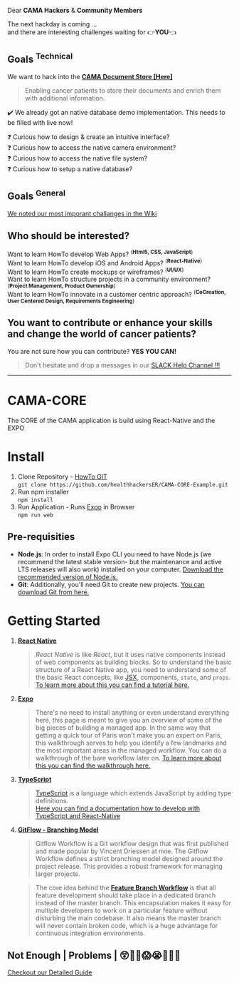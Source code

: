 
Dear **CAMA Hackers** & **Community Members**

The next hackday is coming …  
and there are interesting challenges waiting for :point_right:**YOU**:point_left:

**Goals**
<sup>Technical</sup>
---
We want to hack into the [**CAMA Document Store [Here]**](https://github.com/healthhackersER/CAMA-CORE-Example/projects/7)   
> Enabling cancer patients to store their documents and enrich them with additional information.

:heavy_check_mark: We already got an native database demo implementation. This needs to be filled with live now!

:question: Curious how to design & create an intuitive interface?  
:question: Curious how to access the native camera environment?  
:question: Curious how to access the native file system?  
:question: Curious how to setup a native database?  


## Goals <sup>General</sup>

[We noted our most imporant challanges in the Wiki](https://github.com/healthhackersER/CAMA-CORE-Example/wiki/Questions-to-solve)

**Who should be interested?**
---

Want to learn HowTo develop Web Apps?
<sup>(**Html5, CSS, JavaScript**)</sup>  
Want to learn HowTo develop iOS and Android Apps?
<sup>(**React-Native**)</sup>  
Want to learn HowTo create mockups or wireframes?
<sup>(**UI/UX**)</sup>  
Want to learn HowTo structure projects in a community environment?
<sup>(**Project Management, Product Ownership**)</sup>  
Want to learn HowTo innovate in a customer centric approach?
<sup>(**CoCreation,  User Centered Design, Requirements Engineering**)</sup>  

**You want to contribute or enhance your skills and change the world of cancer patients?**
---
You are not sure how you can contribute? **YES YOU CAN!**
> Don't hesitate and drop a messages in our [SLACK Help Channel !!!](https://healthhackerserlangen.slack.com/archives/CU3JCK08Y)

---

# CAMA-CORE
The CORE of the CAMA application is build using React-Native and the EXPO

# Install
1. Clone Repository - [HowTo GIT](https://www.atlassian.com/git/tutorials/comparing-workflows/gitflow-workflow)  
    `git clone https://github.com/healthhackersER/CAMA-CORE-Example.git`
2. Run npm installer  
   `npm install`
1. Run Application - Runs [Expo](https://docs.expo.io/versions/v33.0.0/introduction/running-in-the-browser/) in Browser  
   `npm run web`

## Pre-requisities
- **Node.js**: In order to install Expo CLI you need to have Node.js (we recommend the latest stable version- but the maintenance and active LTS releases will also work) installed on your computer. [Download the recommended version of Node.js.](https://nodejs.org/en/)
- **Git**: Additionally, you'll need Git to create new projects. [You can download Git from here.](https://git-scm.com/)

# Getting Started
1. [**React Native**](https://facebook.github.io/react-native/)
   > _React Native_ is like _React_, but it uses native components instead of web components as building blocks. 
So to understand the basic structure of a React Native app, you need to understand some of the basic React concepts, like [JSX](https://reactjs.org/docs/introducing-jsx.html), components, ``state``, and ``props``.   
   [To learn more about this you can find a tutorial here.](https://facebook.github.io/react-native/docs/tutorial)
2. [**Expo**](https://expo.io/) 
   > There's no need to install anything or even understand everything here, 
this page is meant to give you an overview of some of the big pieces of building a managed app. 
In the same way that getting a quick tour of Paris won't make you an expert on Paris, 
this walkthrough serves to help you identify a few landmarks and the most important areas in the managed workflow. 
You can do a walkthrough of the bare workflow later on.
   [To learn more about this you can find the walkthrough here.](https://docs.expo.io/versions/v36.0.0/introduction/walkthrough/)
3. [**TypeScript**](https://www.typescriptlang.org/)
   > [TypeScript](https://www.typescriptlang.org/) is a language which extends JavaScript by adding type definitions.  
   > [Here you can find a documentation how to develop with TypeScript and React-Native](https://facebook.github.io/react-native/docs/typescript)   
3. [**GitFlow - Branching Model**](https://www.atlassian.com/git/tutorials/comparing-workflows/gitflow-workflow)
    > Gitflow Workflow is a Git workflow design that was first published and made popular by Vincent Driessen at nvie. The Gitflow Workflow defines a strict branching model designed around the project release. This provides a robust framework for managing larger projects.  
    
    > The core idea behind the [**Feature Branch Workflow**](https://www.atlassian.com/git/tutorials/comparing-workflows/feature-branch-workflow) is that all feature development should take place in a dedicated branch instead of the master branch. This encapsulation makes it easy for multiple developers to work on a particular feature without disturbing the main codebase. It also means the master branch will never contain broken code, which is a huge advantage for continuous integration environments.

## Not Enough | Problems | 😲😤🤒😱😭🤕🤒🧐
[Checkout our Detailed Guide](https://github.com/healthhackersER/CAMA-CORE-Example/wiki/Installation)
   
 
